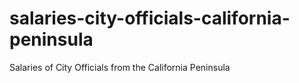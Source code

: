 # salaries-city-officials-california-peninsula
 
S a l a r i e s   o f   C i t y   O f f i c i a l s   f r o m   t h e   C a l i f o r n i a   P e n i n s u l a  
 